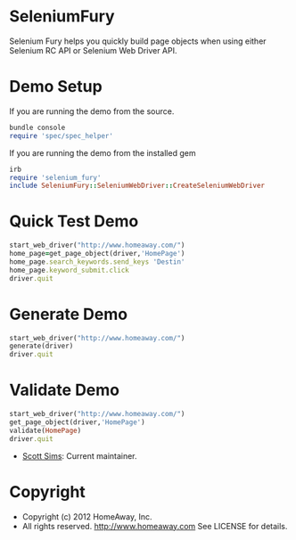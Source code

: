 SeleniumFury
=========
 Selenium Fury helps you quickly build page objects when using either Selenium RC API or Selenium Web Driver API.
 
Demo Setup
=========
If you are running the demo from the source.

```ruby
bundle console
require 'spec/spec_helper'
```

If you are running the demo from the installed gem

```ruby
irb
require 'selenium_fury'
include SeleniumFury::SeleniumWebDriver::CreateSeleniumWebDriver
```

Quick Test Demo
=========
```ruby
start_web_driver("http://www.homeaway.com/")
home_page=get_page_object(driver,'HomePage')
home_page.search_keywords.send_keys 'Destin'
home_page.keyword_submit.click
driver.quit
```

Generate Demo
=========
```ruby
start_web_driver("http://www.homeaway.com/")
generate(driver)
driver.quit
```
Validate Demo
=========
```ruby
start_web_driver("http://www.homeaway.com/")
get_page_object(driver,'HomePage')
validate(HomePage)
driver.quit
```
 * [Scott Sims](http://scottcsims.com/): Current maintainer.

Copyright
=========
* Copyright (c) 2012 HomeAway, Inc.
* All rights reserved.  http://www.homeaway.com
  See LICENSE for details.
